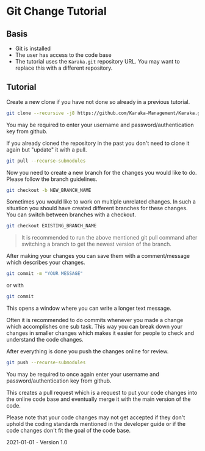 # Git Change Tutorial

## Basis

* Git is installed
* The user has access to the code base
* The tutorial uses the `Karaka.git` repository URL. You may want to replace this with a different repository.

## Tutorial

Create a new clone if you have not done so already in a previous tutorial.

```sh
git clone --recursive -j8 https://github.com/Karaka-Management/Karaka.git
```

You may be required to enter your username and password/authentication key from github.

If you already cloned the repository in the past you don't need to clone it again but "update" it with a pull.

```sh
git pull --recurse-submodules
```

Now you need to create a new branch for the changes you would like to do. Please follow the branch guidelines.

```sh
git checkout -b NEW_BRANCH_NAME
```

Sometimes you would like to work on multiple unrelated changes. In such a situation you should have created different branches for these changes. You can switch between branches with a checkout.

```sh
git checkout EXISTING_BRANCH_NAME
```

> It is recommended to run the above mentioned git pull command after switching a branch to get the newest version of the branch. 

After making your changes you can save them with a comment/message which describes your changes.

```sh
git commit -m "YOUR MESSAGE"
```

or with

```sh
git commit
```

This opens a window where you can write a longer text message.

Often it is recommended to do commits whenever you made a change which accomplishes one sub task. This way you can break down your changes in smaller changes which makes it easier for people to check and understand the code changes.

After everything is done you push the changes online for review.

```sh
git push --recurse-submodules
```

You may be required to once again enter your username and password/authentication key from github.

This creates a pull request which is a request to put your code changes into the online code base and eventually merge it with the main version of the code.

Please note that your code changes may not get accepted if they don't uphold the coding standards mentioned in the developer guide or if the code changes don't fit the goal of the code base.

2021-01-01 - Version 1.0